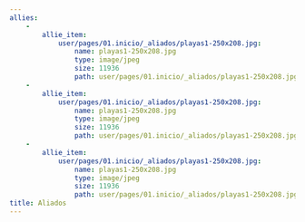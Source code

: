 ```yaml
---
allies:
    -
        allie_item:
            user/pages/01.inicio/_aliados/playas1-250x208.jpg:
                name: playas1-250x208.jpg
                type: image/jpeg
                size: 11936
                path: user/pages/01.inicio/_aliados/playas1-250x208.jpg
    -
        allie_item:
            user/pages/01.inicio/_aliados/playas1-250x208.jpg:
                name: playas1-250x208.jpg
                type: image/jpeg
                size: 11936
                path: user/pages/01.inicio/_aliados/playas1-250x208.jpg
    -
        allie_item:
            user/pages/01.inicio/_aliados/playas1-250x208.jpg:
                name: playas1-250x208.jpg
                type: image/jpeg
                size: 11936
                path: user/pages/01.inicio/_aliados/playas1-250x208.jpg
title: Aliados
---
```


